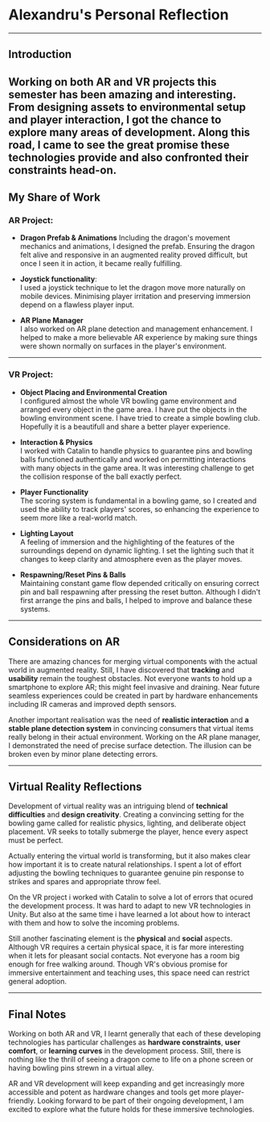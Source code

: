 ﻿# Alexandru's Personal Reflection
---

## Introduction
Working on both **AR** and **VR** projects this semester has been amazing and interesting. From designing assets to environmental setup and player interaction, I got the chance to explore many areas of development. Along this road, I came to see the great promise these technologies provide and also confronted their constraints head-on.
---

## My Share of Work

### AR Project:
- **Dragon Prefab & Animations**
Including the dragon's movement mechanics and animations, I designed the prefab. Ensuring the dragon felt alive and responsive in an augmented reality proved difficult, but once I seen it in action, it became really fulfilling.

- **Joystick functionality**:  
I used a joystick technique to let the dragon move more naturally on mobile devices. Minimising player irritation and preserving immersion depend on a flawless player input.

- **AR Plane Manager**  
I also worked on AR plane detection and management enhancement. I helped to make a more believable AR experience by making sure things were shown normally on surfaces in the player's environment.

---

### VR Project:
- **Object Placing and Environmental Creation**  
I configured almost the whole VR bowling game environment and arranged every object in the game area. I have put the objects in the bowling environment scene. I have tried to create a simple bowling club. Hopefully it is a beautifull and share a better player experience.

- **Interaction & Physics**  
  I worked with Catalin to handle physics to guarantee pins and bowling balls functioned authentically and worked on permitting interactions with many objects in the game area. It was interesting challenge to get the collision response of the ball exactly perfect.

- **Player Functionality**  
  The scoring system is fundamental in a bowling game, so I created and used the ability to track players' scores, so enhancing the experience to seem more like a real-world match.

- **Lighting Layout**  
  A feeling of immersion and the highlighting of the features of the surroundings depend on dynamic lighting. I set the lighting such that it changes to keep clarity and atmosphere even as the player moves.

- **Respawning/Reset Pins & Balls**  
  Maintaining constant game flow depended critically on ensuring correct pin and ball respawning after pressing the reset button. Although I didn't first arrange the pins and balls, I helped to improve and balance these systems.

---

## Considerations on AR
There are amazing chances for merging virtual components with the actual world in augmented reality. Still, I have discovered that **tracking** and **usability** remain the toughest obstacles. Not everyone wants to hold up a smartphone to explore AR; this might feel invasive and draining. Near future seamless experiences could be created in part by hardware enhancements including IR cameras and improved depth sensors.

Another important realisation was the need of **realistic interaction** and **a stable plane detection system** in convincing consumers that virtual items really belong in their actual environment. Working on the AR plane manager, I demonstrated the need of precise surface detection. The illusion can be broken even by minor plane detecting errors.

---

## Virtual Reality Reflections
Development of virtual reality was an intriguing blend of **technical difficulties** and **design creativity**. Creating a convincing setting for the bowling game called for realistic physics, lighting, and deliberate object placement. VR seeks to totally submerge the player, hence every aspect must be perfect.

Actually entering the virtual world is transforming, but it also makes clear how important it is to create natural relationships. I spent a lot of effort adjusting the bowling techniques to guarantee genuine pin response to strikes and spares and appropriate throw feel.

On the VR project i worked with Catalin to solve a lot of errors that ocured the development process. It was hard to adapt to new VR technologies in Unity. But also at the same time i have learned a lot about how to interact with them and how to solve the incoming problems.

Still another fascinating element is the **physical** and **social** aspects. Although VR requires a certain physical space, it is far more interesting when it lets for pleasant social contacts. Not everyone has a room big enough for free walking around. Though VR's obvious promise for immersive entertainment and teaching uses, this space need can restrict general adoption.

---

## Final Notes
Working on both AR and VR, I learnt generally that each of these developing technologies has particular challenges as **hardware constraints**, **user comfort**, or **learning curves** in the development process. Still, there is nothing like the thrill of seeing a dragon come to life on a phone screen or having bowling pins strewn in a virtual alley.

AR and VR development will keep expanding and get increasingly more accessible and potent as hardware changes and tools get more player-friendly. Looking forward to be part of their ongoing development, I am excited to explore what the future holds for these immersive technologies.
